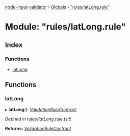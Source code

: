 [node-input-validator](../README.md) › [Globals](../globals.md) › ["rules/latLong.rule"](_rules_latlong_rule_.md)

# Module: "rules/latLong.rule"

## Index

### Functions

* [latLong](_rules_latlong_rule_.md#latlong)

## Functions

###  latLong

▸ **latLong**(): *[ValidationRuleContract](../interfaces/_contracts_.validationrulecontract.md)*

*Defined in [rules/latLong.rule.ts:5](https://github.com/bitnbytesio/node-input-validator/blob/f6990fa/src/rules/latLong.rule.ts#L5)*

**Returns:** *[ValidationRuleContract](../interfaces/_contracts_.validationrulecontract.md)*
